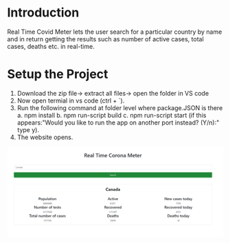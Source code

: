 # Introduction
Real Time Covid Meter lets the user search for a particular country by name and in return getting the results such as number of active cases, total cases, deaths etc. in real-time.

# Setup the Project
1. Download the zip file-> extract all files-> open the folder in VS code
2. Now open termial in vs code (ctrl + `). 
3. Run the following command at folder level where package.JSON is there
  a. npm install
  b. npm run-script build
  c. npm run-script start (if this appears:"Would you like to run the app on another port instead? (Y/n):" type y).
4. The website opens.

![](RealTimeCorona/Sreenshot.PNG)
  
